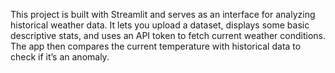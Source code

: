 This project is built with Streamlit and serves as an interface for analyzing historical weather data.
It lets you upload a dataset, displays some basic descriptive stats, and uses an API token to fetch current weather conditions. 
The app then compares the current temperature with historical data to check if it’s an anomaly. 
